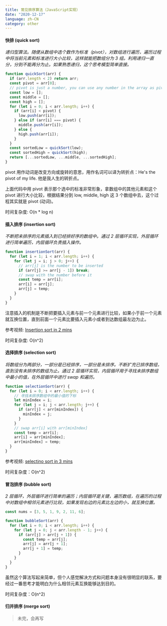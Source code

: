 ```yaml
---
title: 常见排序算法（JavaScript实现）
date: "2020-12-17"
language: zh-CN
category: other
---
```


#### 快排 (quick sort)

_递归型算法。随便从数组中选个数作为标准（pivot），对数组进行遍历，遍历过程中将当前元素和标准进行大小比较，这样就能把数组分为 3 组。利用递归一直分，分到不能再分为止。如果熟悉递归，这个思考模型简单直接。_

```javascript
function quickSort(arr) {
  if (arr.length < 2) return arr;
  const pivot = arr[0];
  // pivot is just a number, you can use any number in the array as pivot
  const low = [];
  const middle = [];
  const high = [];
  for (let i = 0; i < arr.length; i++) {
    if (arr[i] < pivot) {
      low.push(arr[i]);
    } else if (arr[i] === pivot) {
      middle.push(arr[i]);
    } else {
      high.push(arr[i]);
    }
  }
  const sortedLow = quickSort(low);
  const sortedHigh = quickSort(high);
  return [...sortedLow, ...middle, ...sortedHigh];
}
```

pivot 用作动词是改变方向或旋转的意思，用作名词可以译为转折点：He's the pivot of my life. 他是我人生的转折点。

上面代码中用 pivot 表示那个选中的标准非常形象，拿数组中的其他元素和这个 pivot 进行大小比较，根据结果分到 low, middle, high 这 3 个数组中去，这个过程其实就是 pivot (动词)。

时间复杂度: O(n \* log n)

#### 插入排序 (insertion sort)

_不断把未排序的元素插入到已经排好序的数组中。通过 2 层循环实现，外层循环进行简单遍历，内层循环负责插入操作。_

```javascript
function insertionSort(arr) {
  for (let i = 1; i < arr.length; i++) {
    for (let j = i; j > 0; j++) {
      // arr[j] is the number to be inserted
      if (arr[j] >= arr[j - 1]) break;
      // swap with the number before it
      const temp = arr[i];
      arr[i] = arr[j];
      arr[j] = temp;
    }
  }
}
```

注意插入的机制是不断把要插入元素与前一个元素进行比较，如果小于前一个元素就互换位置，直到前面一个元素比要插入元素小或者到达数组最左边为止。

参考视频: [Insertion sort in 2 mins](https://www.youtube.com/watch?v=JU767SDMDvA)

时间复杂度: O(n^2)

#### 选择排序 (selection sort)

_将数组分为两部分，一部分是已经排序，一部分是未排序。不断扩充已排序数组，直到没有未排序的数组为止。通过 2 层循环实现，内层循环用于寻找未排序数组中最小的值，在外层循环中进行 swap 和遍历。_

```javascript
function selectionSort(arr) {
  for (let i = 0; i < arr.length; i++) {
    // 寻找未排序数组中的最小值的下标
    let minIndex = i;
    for (let j = i; j < arr.length; j++) {
      if (arr[j] < arr[minIndex]) {
        minIndex = j;
      }
    }
    // swap arr[i] with arr[minIndex]
    const temp = arr[i];
    arr[i] = arr[minIndex];
    arr[minIndex] = temp;
  }
}
```

参考视频: [selectino sort in 3 mins](https://www.youtube.com/watch?v=g-PGLbMth_g)

时间复杂度：O(n^2)

#### 冒泡排序 (bubble sort)

_2 层循环，外层循环进行简单的遍历；内层循环是关键，遍历数组，在遍历的过程中对数组中相邻元素进行比较，如果发现右边的元素比左边的小，就互换位置。_

```javascript
const nums = [3, 5, 1, 9, 2, 11, 6];

function bubbleSort(arr) {
  for (let i = 0; i < arr.length; i++) {
    for (let j = 0; j < arr.length - 1; j++) {
      if (arr[j] > arr[j + 1]) {
        const temp = arr[j];
        arr[j] = arr[j + 1];
        arr[j + 1] = temp;
      }
    }
  }
}
```

虽然这个算法写起来简单，但个人感觉解决方式和问题本身没有很明显的联系，要经过一番思考才能明白为什么相邻元素互换能够达到目的。

时间复杂度：O(n^2)

#### 归并排序 (merge sort)

> 未完，会再写
